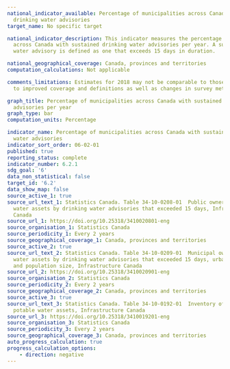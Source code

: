 ```yaml
---
national_indicator_available: Percentage of municipalities across Canada with sustained
  drinking water advisories
target_name: No specific target

national_indicator_description: This indicator measures the percentage of municipalities
  across Canada with sustained drinking water advisories per year. A sustained drinking
  water advisory is defined as one that exceeds 15 days in duration.

national_geographical_coverage: Canada, provinces and territories
computation_calculations: Not applicable

comments_limitations: Estimates for 2018 may not be comparable to those for 2016 due
  to improved coverage and definitions as well as changes in survey methodology.

graph_title: Percentage of municipalities across Canada with sustained drinking water
  advisories per year
graph_type: bar
computation_units: Percentage

indicator_name: Percentage of municipalities across Canada with sustained drinking
  water advisories
indicator_sort_order: 06-02-01
published: true
reporting_status: complete
indicator_number: 6.2.1
sdg_goal: '6'
data_non_statistical: false
target_id: '6.2'
data_show_map: false
source_active_1: true
source_url_text_1: Statistics Canada. Table 34-10-0208-01  Public owners of potable
  water assets by drinking water advisories that exceeded 15 days, Infrastructure
  Canada
source_url_1: https://doi.org/10.25318/3410020801-eng
source_organisation_1: Statistics Canada
source_periodicity_1: Every 2 years
source_geographical_coverage_1: Canada, provinces and territories
source_active_2: true
source_url_text_2: Statistics Canada. Table 34-10-0209-01  Municipal owners of potable
  water assets by drinking water advisories that exceeded 15 days, urban and rural,
  and population size, Infrastructure Canada
source_url_2: https://doi.org/10.25318/3410020901-eng
source_organisation_2: Statistics Canada
source_periodicity_2: Every 2 years
source_geographical_coverage_2: Canada, provinces and territories
source_active_3: true
source_url_text_3: Statistics Canada. Table 34-10-0192-01  Inventory of publicly owned
  potable water assets, Infrastructure Canada
source_url_3: https://doi.org/10.25318/3410019201-eng
source_organisation_3: Statistics Canada
source_periodicity_3: Every 2 years
source_geographical_coverage_3: Canada, provinces and territories
auto_progress_calculation: true
progress_calculation_options:
    - direction: negative
---
```

